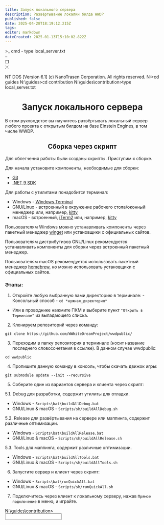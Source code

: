 ```yaml
---
title: Запуск локального сервера
description: Развёртывание локалки билда WWDP
published: false
date: 2025-04-28T18:19:12.215Z
tags: 
editor: markdown
dateCreated: 2025-01-13T15:10:02.822Z
---
```


<!--
Ya yebal eto govno, suka blyat!!!
Muka soso
-->
<div id="window" style="resize: none; overflow: none">
  <div class="header headtext">
    <div>>_ cmd - type local_server.txt</div>
    <div class="button">
      <div id="wrap">⎯</div>
      <div id="wrapWin">❐</div>
      <div id="close">⤬</div>
    </div>
	</div>
  <div class="term">

  NT DOS [Version 6.1]
  (c) NanoTrasen Corporation. All rights reserved.
  N:\>cd guides
  N:\guides>cd contribution
  N:\guides\contribution>type local_server.txt
  <h1><center>Запуск локального сервера</center></h1>
  В этом руководстве вы научитесь развёртывать локальный сервер любого проекта с открытым билдом на базе Einstein Engines, в том числе WWDP.



  <h2><center>Cборка через скрипт</center></h2>
  Для облегчения работы были созданы скрипты. Приступим к сборке.

  Для начала установите компоненты, необходимые для сборки:
  - [Git](https://git-scm.com/downloads)
  - [.NET 9 SDK](https://dotnet.microsoft.com/en-us/download/dotnet/9.0)

  Для работы с утилитами понадобится терминал:
  - Windows - [Windows Terminal](https://learn.microsoft.com/ru-ru/windows/terminal/)
  - GNU/Linux - встроенный в окружение рабочего стола/оконный менеджер или, например, [kitty](https://sw.kovidgoyal.net/kitty/)
  - macOS - встроенный, [iTerm2](https://iterm2.com/) или, например, [kitty](https://sw.kovidgoyal.net/kitty/)
  <p>Пользователям Windows можно устанавливать компоненты через пакетный менеджер <a href="https://learn.microsoft.com/ru-ru/windows/package-manager/winget/">winget</a> или установщики с официальных сайтов.</p> 
  <p>Пользователям дистрибутивов GNU/Linux рекомендуется устанавливать компоненты для сборки через встроенный пакетный менеджер.</p>
  <p>Пользователям macOS рекомендуется использовать пакетный менеджер <a href="https://brew.sh/">homebrew</a>, но можно использовать установщики с официальных сайтов.</p>
  <h3>Этапы:</h3>

  1. Откройте любую выбранную вами директорию в терминале:
    - Консольный способ - ```cd *нужная_директория*```
  - Или в проводнике нажмите ПКМ и выберите пункт ```"Открыть в Терминале"``` из выпадающего списка.

  2. Клонируем репозиторий через команду:
  ```
  git clone https://github.com/WWhiteDreamProject/wwdpublic/
  ```

  3. Переходим в папку репозитория в терминале (носит название последнего словосочетания в ссылке). В данном случае wwdpublic:
  ```
  cd wwdpublic
  ```

  4. Пропишите данную команду в консоль, чтобы скачать движок игры:
  ```
  git submodule update --init --recursive
  ```

  5. Соберите один из вариантов сервера и клиента через скрипт:

  5.1. Debug для разработки, содержит утилиты для отладки.
  - Windows - ```Scripts\bat\buildAllDebug.bat```
  - GNU/Linux & macOS - ```Scripts/sh/buildAllDebug.sh```

  5.2. Release для развёртывания на сервере или маппинга, содержит различные оптимизации.
  - Windows - ```Scripts\bat\buildAllRelease.bat```
  - GNU/Linux & macOS - ```Scripts/sh/buildAllRelease.sh```

  5.3. Tools для маппинга, содержит различные оптимизации.
  - Windows - ```Scripts\bat\buildAllTools.bat```
  - GNU/Linux & macOS - ```Scripts/sh/buildAllTools.sh```

  6. Запустите сервер и клиент через скрипт:

  - Windows - ```Scripts\bat\runQuickAll.bat```
  - GNU/Linux & macOS - ```Scripts/sh/runQuickAll.sh```

  7. Подключитесь через клиент к локальному серверу, нажав ```Прямое подключение``` в меню, и играйте.
  <div class="pentagon">
  <div class="ahui">N:\guides\contribution></div>
  <input id="enter" type="text">
  <div class="cursor"></div>
  </div>
  </div>
  </div>
</div>